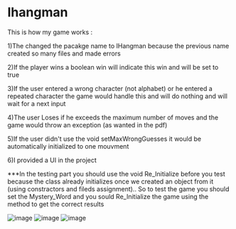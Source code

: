 # Ihangman

This is how my game works :

1)The changed the pacakge name to IHangman because the previous name created so many files and made errors

2)If the player wins a boolean win will indicate this win and will be set to true

3)If the user entered a wrong character (not alphabet) or he entered a repeated character the game would handle this and will do nothing and will wait for a next input

4)The user Loses if he exceeds the maximum number of moves and the game would throw an exception (as wanted in the pdf)

5)If the user didn't use the void setMaxWrongGuesses it would be automatically initialized to one mouvment

6)I provided a UI in the project

***In the testing part you should use the void Re_Initialize before you test because the class already initializes once we created an object from it (using constractors and fileds assignment).. So to test the game you should set the Mystery_Word and you sould Re_Initialize the game using the method to get the correct results

![image](https://user-images.githubusercontent.com/61145262/117564301-c40cc700-b0ab-11eb-8e93-3bbc8bda2644.png)
![image](https://user-images.githubusercontent.com/61145262/117564319-cd962f00-b0ab-11eb-98f9-fcbc4c2003ea.png)
![image](https://user-images.githubusercontent.com/61145262/117564333-d555d380-b0ab-11eb-884a-47444aa1363b.png)
